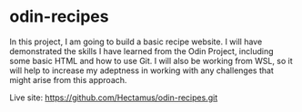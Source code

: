 # odin-recipes
In this project, I am going to build a basic recipe website. I will have demonstrated the skills I have learned from the Odin Project, including some basic HTML and how to use Git. I will also be working from WSL, so it will help to increase my adeptness in working with any challenges that might arise from this approach.

Live site: https://github.com/Hectamus/odin-recipes.git